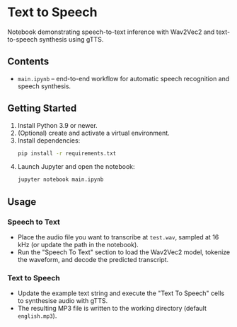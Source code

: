 ﻿# Text to Speech

Notebook demonstrating speech-to-text inference with Wav2Vec2 and text-to-speech synthesis using gTTS.

## Contents
- `main.ipynb` – end-to-end workflow for automatic speech recognition and speech synthesis.

## Getting Started
1. Install Python 3.9 or newer.
2. (Optional) create and activate a virtual environment.
3. Install dependencies:
   ```bash
   pip install -r requirements.txt
   ```
4. Launch Jupyter and open the notebook:
   ```bash
   jupyter notebook main.ipynb
   ```

## Usage
### Speech to Text
- Place the audio file you want to transcribe at `test.wav`, sampled at 16 kHz (or update the path in the notebook).
- Run the "Speech To Text" section to load the Wav2Vec2 model, tokenize the waveform, and decode the predicted transcript.

### Text to Speech
- Update the example text string and execute the "Text To Speech" cells to synthesise audio with gTTS.
- The resulting MP3 file is written to the working directory (default `english.mp3`).
